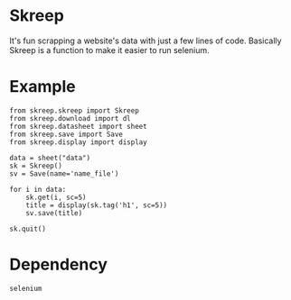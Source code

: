 # Skreep
It's fun scrapping a website's data with just a few lines of code. Basically Skreep is a function to make it easier to run selenium.

# Example
```
from skreep.skreep import Skreep
from skreep.download import dl
from skreep.datasheet import sheet
from skreep.save import Save
from skreep.display import display

data = sheet("data")
sk = Skreep()
sv = Save(name='name_file')

for i in data:
    sk.get(i, sc=5)
    title = display(sk.tag('h1', sc=5))
    sv.save(title)

sk.quit()
```

# Dependency
```
selenium
```
